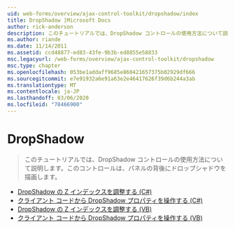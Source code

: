 ```yaml
---
uid: web-forms/overview/ajax-control-toolkit/dropshadow/index
title: DropShadow |Microsoft Docs
author: rick-anderson
description: このチュートリアルでは、DropShadow コントロールの使用方法について説明します。このコントロールは、パネルの背後にドロップシャドウを描画します。
ms.author: riande
ms.date: 11/14/2011
ms.assetid: ccd48877-ed83-43fe-9b3b-ed8855e58833
msc.legacyurl: /web-forms/overview/ajax-control-toolkit/dropshadow
msc.type: chapter
ms.openlocfilehash: 053be1addaff9685e860421657375b02929df666
ms.sourcegitcommit: e7e91932a6e91a63e2e46417626f39d6b244a3ab
ms.translationtype: MT
ms.contentlocale: ja-JP
ms.lasthandoff: 03/06/2020
ms.locfileid: "78466900"
---
```

# <a name="dropshadow"></a>DropShadow

> このチュートリアルでは、DropShadow コントロールの使用方法について説明します。このコントロールは、パネルの背後にドロップシャドウを描画します。

- [DropShadow の Z インデックスを調整する (C#)](adjusting-the-z-index-of-a-dropshadow-cs.md)
- [クライアント コードから DropShadow プロパティを操作する (C#)](manipulating-dropshadow-properties-from-client-code-cs.md)
- [DropShadow の Z インデックスを調整する (VB)](adjusting-the-z-index-of-a-dropshadow-vb.md)
- [クライアント コードから DropShadow プロパティを操作する (VB)](manipulating-dropshadow-properties-from-client-code-vb.md)
